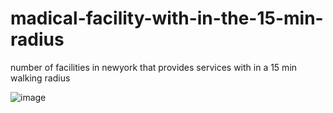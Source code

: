 # madical-facility-with-in-the-15-min-radius
number of facilities in newyork that provides services with in a 15 min walking radius 


![image](https://user-images.githubusercontent.com/100987169/156872777-38c7fdec-4219-4c4f-973d-219e4214e872.png)
